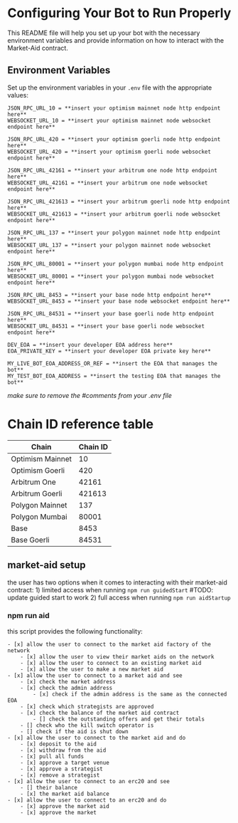 # Configuring Your Bot to Run Properly

This README file will help you set up your bot with the necessary environment variables and provide information on how to interact with the Market-Aid contract.

## Environment Variables

Set up the environment variables in your `.env` file with the appropriate values:

```
JSON_RPC_URL_10 = **insert your optimism mainnet node http endpoint here**
WEBSOCKET_URL_10 = **insert your optimism mainnet node websocket endpoint here**

JSON_RPC_URL_420 = **insert your optimism goerli node http endpoint here**
WEBSOCKET_URL_420 = **insert your optimism goerli node websocket endpoint here**

JSON_RPC_URL_42161 = **insert your arbitrum one node http endpoint here**
WEBSOCKET_URL_42161 = **insert your arbitrum one node websocket endpoint here**

JSON_RPC_URL_421613 = **insert your arbitrum goerli node http endpoint here**
WEBSOCKET_URL_421613 = **insert your arbitrum goerli node websocket endpoint here**

JSON_RPC_URL_137 = **insert your polygon mainnet node http endpoint here**
WEBSOCKET_URL_137 = **insert your polygon mainnet node websocket endpoint here**

JSON_RPC_URL_80001 = **insert your polygon mumbai node http endpoint here**
WEBSOCKET_URL_80001 = **insert your polygon mumbai node websocket endpoint here**

JSON_RPC_URL_8453 = **insert your base node http endpoint here**
WEBSOCKET_URL_8453 = **insert your base node websocket endpoint here**

JSON_RPC_URL_84531 = **insert your base goerli node http endpoint here**
WEBSOCKET_URL_84531 = **insert your base goerli node websocket endpoint here**

DEV_EOA = **insert your developer EOA address here**
EOA_PRIVATE_KEY = **insert your developer EOA private key here**

MY_LIVE_BOT_EOA_ADDRESS_OR_REF = **insert the EOA that manages the bot**
MY_TEST_BOT_EOA_ADDRESS = **insert the testing EOA that manages the bot**
```

*make sure to remove the #comments from your .env file*

# Chain ID reference table
| Chain            | Chain ID |
| ---------------- | -------- |
| Optimism Mainnet | 10       |
| Optimism Goerli  | 420      |
| Arbitrum One     | 42161    |
| Arbitrum Goerli  | 421613   |
| Polygon Mainnet  | 137      |
| Polygon Mumbai   | 80001    |
| Base             | 8453     |
| Base Goerli      | 84531    |

## market-aid setup

the user has two options when it comes to interacting with their market-aid contract: 1) limited access when running `npm run guidedStart` #TODO: update guided start to work 2) full access when running `npm run aidStartup`

### npm run aid

this script provides the following functionality: 

    - [x] allow the user to connect to the market aid factory of the network 
        - [x] allow the user to view their market aids on the network 
        - [x] allow the user to connect to an existing market aid 
        - [x] allow the user to make a new market aid 
    - [x] allow the user to connect to a market aid and see
        - [x] check the market address 
        - [x] check the admin address
            - [x] check if the admin address is the same as the connected EOA
        - [x] check which strategists are approved 
        - [x] check the balance of the market aid contract 
            - [] check the outstanding offers and get their totals
        - [] check who the kill switch operator is 
        - [] check if the aid is shut down 
    - [x] allow the user to connect to the market aid and do
        - [x] deposit to the aid 
        - [x] withdraw from the aid 
        - [x] pull all funds 
        - [x] approve a target venue 
        - [x] approve a strategist 
        - [x] remove a strategist 
    - [x] allow the user to connect to an erc20 and see
        - [] their balance 
        - [x] the market aid balance 
    - [x] allow the user to connect to an erc20 and do
        - [x] approve the market aid 
        - [x] approve the market 


